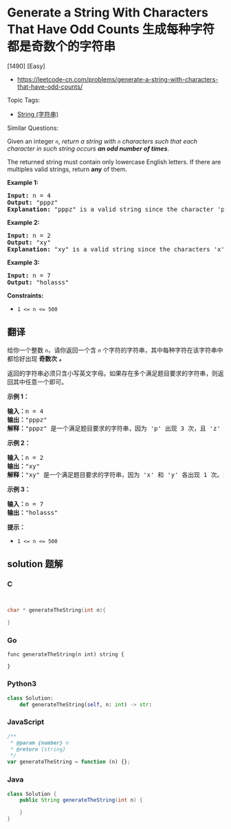 # Generate a String With Characters That Have Odd Counts 生成每种字符都是奇数个的字符串

[1490] [Easy]

- https://leetcode-cn.com/problems/generate-a-string-with-characters-that-have-odd-counts/

Topic Tags:

- [String (字符串)](https://leetcode-cn.com/tag/string/)

Similar Questions:

Given an integer `n`, _return a string with `n` characters such that each character in such string occurs **an odd number of times**_.

The returned string must contain only lowercase English letters. If there are multiples valid strings, return **any** of them.

**Example 1:**

<pre><strong>Input:</strong> n = 4
<strong>Output:</strong> "pppz"
<strong>Explanation:</strong> "pppz" is a valid string since the character 'p' occurs three times and the character 'z' occurs once. Note that there are many other valid strings such as "ohhh" and "love".
</pre>

**Example 2:**

<pre><strong>Input:</strong> n = 2
<strong>Output:</strong> "xy"
<strong>Explanation:</strong> "xy" is a valid string since the characters 'x' and 'y' occur once. Note that there are many other valid strings such as "ag" and "ur".
</pre>

**Example 3:**

<pre><strong>Input:</strong> n = 7
<strong>Output:</strong> "holasss"
</pre>

**Constraints:**

- `1 <= n <= 500`

## 翻译

给你一个整数 `n`，请你返回一个含 _`n`_ 个字符的字符串，其中每种字符在该字符串中都恰好出现 **奇数次** _**。**_

返回的字符串必须只含小写英文字母。如果存在多个满足题目要求的字符串，则返回其中任意一个即可。

**示例 1：**

<pre><strong>输入：</strong>n = 4
<strong>输出：</strong>"pppz"
<strong>解释：</strong>"pppz" 是一个满足题目要求的字符串，因为 'p' 出现 3 次，且 'z' 出现 1 次。当然，还有很多其他字符串也满足题目要求，比如："ohhh" 和 "love"。
</pre>

**示例 2：**

<pre><strong>输入：</strong>n = 2
<strong>输出：</strong>"xy"
<strong>解释：</strong>"xy" 是一个满足题目要求的字符串，因为 'x' 和 'y' 各出现 1 次。当然，还有很多其他字符串也满足题目要求，比如："ag" 和 "ur"。
</pre>

**示例 3：**

<pre><strong>输入：</strong>n = 7
<strong>输出：</strong>"holasss"
</pre>

**提示：**

- `1 <= n <= 500`

## solution 题解

### C

```c


char * generateTheString(int n){

}
```

### Go

```golang
func generateTheString(n int) string {

}
```

### Python3

```python
class Solution:
    def generateTheString(self, n: int) -> str:
```

### JavaScript

```javascript
/**
 * @param {number} n
 * @return {string}
 */
var generateTheString = function (n) {};
```

### Java

```java
class Solution {
    public String generateTheString(int n) {

    }
}
```
